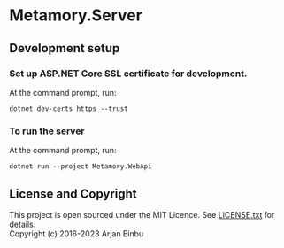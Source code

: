 # Metamory.Server

## Development setup

### Set up ASP.NET Core SSL certificate for development.
At the command prompt, run:
```console
dotnet dev-certs https --trust
```

### To run the server
At the command prompt, run:
```console
dotnet run --project Metamory.WebApi
```

## License and Copyright
This project is open sourced under the MIT Licence. See [LICENSE.txt](./LICENSE.txt) for details.  
Copyright (c) 2016-2023 Arjan Einbu
